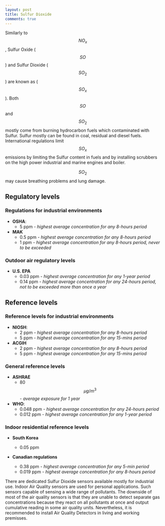 ```yaml
---
layout: post
title: Sulfur Dioxide
comments: true
---
```


Similarly to $$NO_x$$, Sulfur Oxide ( $$SO$$ ) and Sulfur Dioxide ( $$SO_2$$ ) are known as ( $$SO_x$$ ).
Both $$SO$$ and $$SO_2$$ mostly come from burning hydrocarbon fuels which contaminated with Sulfur. Sulfur mostly can be found in coal, residual and diesel fuels.
International regulations limit $$SO_x$$ emissions by limiting the Sulfur content in fuels and by installing scrubbers on the high power industrial and marine engines and boiler.

$$SO_2$$ may cause breathing problems and lung damage.

## Regulatory levels

### Regulations for industrial environments

- **OSHA**:
  - 5 ppm - *highest average concentration for any 8-hours period*
- **MAK**
  - 0.5 ppm - *highest average concentration for any 8-hours period*
  - 1 ppm - *highest average concentration for any 8-hours period, never to be exceeded*

### Outdoor air regulatory levels

- **U.S. EPA**
  - 0.03 ppm - *highest average concentration for any 1-year period*
  - 0.14 ppm - *highest average concentration for any 24-hours period, not to be exceeded more than once a year*

## Reference levels

### Reference levels for industrial environments

- **NIOSH**:
  - 2 ppm - *highest average concentration for any 8-hours period*
  - 5 ppm - *highest average concentration for any 15-mins period*
- **ACGIH**
  - 2 ppm - *highest average concentration for any 8-hours period*
  - 5 ppm - *highest average concentration for any 15-mins period*

### General reference levels

- **ASHRAE**
  - 80 $$\mu g/m^3$$ - *average exposure for 1 year*
- **WHO**:
  - 0.048 ppm - *highest average concentration for any 24-hours period*
  - 0.012 ppm - *highest average concentration for any 1-year period*

### Indoor residential reference levels

- **South Korea**
  - 0.05 ppm

- **Canadian regulations**
  - 0.38 ppm - *highest average concentration for any 5-min period*
  - 0.019 ppm - *highest average concentration for any 8-hours period*

There are dedicated Sulfur Dioxide sensors available mostly for industrial use. Indoor Air Quality sensors are used for personal applications. Such sensors capable of sensing a wide range of pollutants. The downside of most of the air quality sensors is that they are unable to detect separate gas concentrations because they react on all pollutants at once and output cumulative reading in some air quality units. Nevertheless, it is recommended to install Air Quality Detectors in living and working premisses.
